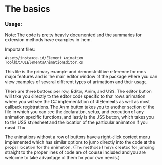 # The basics

### Usage:

Note: The code is pretty heavily documented and the summaries for extension methods have examples in them.

Important files:


    Assets/instance.id/Element Animation Toolkit/UIElementsAnimationEditor.cs
This file is the primary example and demonstratitive reference for most major features and is the main editor window of the package where you can view examples of several different types of animations and their usage.

There are three buttons per row, Editor, Anim, and USS. The editor button will take you directly to the editor code specific to that rows animation where you will see the C# implementation of UIElements as well as most callback registrations. The Anim button takes you to another section of the file in which you can see the declaration, setup, and execution of any animation specific functions, and lastly is the USS button, which takes you to the USS stylesheet and the location of the particular animation if you need. The

The animations without a row of buttons have a right-click context menu implemented which has similar options to jump directly into the code at the proper location for the animation. (The methods I have created for jumping straight to the proper lines of code are of course included and you are welcome to take advantage of them for your own needs.)
